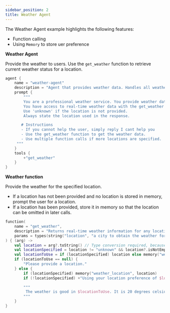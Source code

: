 ```yaml
---
sidebar_position: 2
title: Weather Agent
---
```


The Weather Agent example highlights the following features:

 - Function calling
 - Using `Memory` to store uer preference

**Weather Agent**

Provide the weather to users. Use the `get_weather` function to retrieve current weather status for a location.

```kts
agent {
    name = "weather-agent"
    description = "Agent that provides weather data. Handles all weather related query"
    prompt {
        """
        You are a professional weather service. You provide weather data to your users.
        You have access to real-time weather data with the get_weather function.
        Use 'unknown' if the location is not provided.
        Always state the location used in the response.

       # Instructions
       - If you cannot help the user, simply reply I cant help you
       - Use the get_weather function to get the weather data.
       - Use multiple function calls if more locations are specified.
     """
    }
    tools {
        +"get_weather"
    }
}
```


**Weather function**

Provide the weather for the specified location. 
 - If a location has not been provided and no location is stored in memory, prompt the user for a location. 
 - If a location has been provided, store it in memory so that the location can be omitted in later calls. 

```kts
function(
    name = "get_weather",
    description = "Returns real-time weather information for any location",
    params = types(string("location", "a city to obtain the weather for."))
) { (arg) ->
    val location = arg?.toString() // Type conversion required, because arg can be any type depending on the params definition.
    val locationSpecified = location != "unknown" && location?.isNotEmpty() == true
    val locationToUse = if (locationSpecified) location else memory("weather_location")
    if (locationToUse == null) {
        "Please provide a location."
    } else {
        if (locationSpecified) memory("weather_location", location)
        if (!locationSpecified) +"Using your location preference of $locationToUse."

        """
         The weather is good in $locationToUse. It is 20 degrees celsius.
        """
    }
}
```